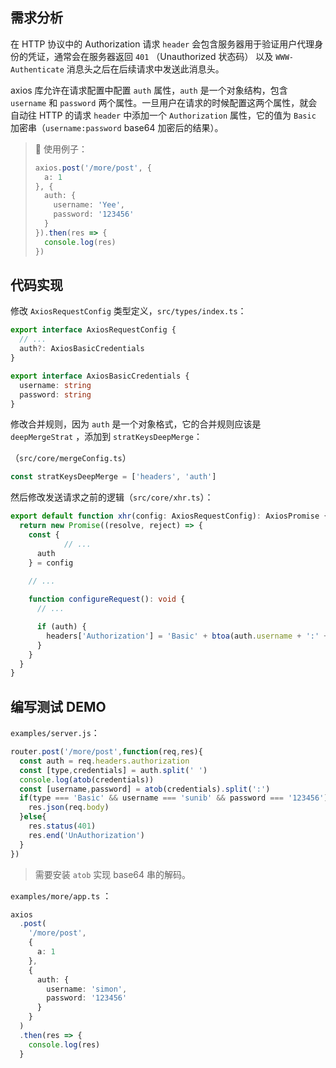 ## 需求分析

在 HTTP 协议中的 Authorization 请求 `header` 会包含服务器用于验证用户代理身份的凭证，通常会在服务器返回 `401` （Unauthorized 状态码） 以及 `WWW-Authenticate` 消息头之后在后续请求中发送此消息头。

axios 库允许在请求配置中配置 `auth` 属性，`auth` 是一个对象结构，包含 `username` 和 `password` 两个属性。一旦用户在请求的时候配置这两个属性，就会自动往 HTTP 的请求 `header` 中添加一个 `Authorization` 属性，它的值为 `Basic` 加密串（`username:password` base64 加密后的结果）。

> 🌰 使用例子：
>
> ```typescript
> axios.post('/more/post', {
>   a: 1
> }, {
>   auth: {
>     username: 'Yee',
>     password: '123456'
>   }
> }).then(res => {
>   console.log(res)
> })
> ```



## 代码实现

修改 `AxiosRequestConfig` 类型定义，`src/types/index.ts`：

```typescript
export interface AxiosRequestConfig {
  // ...
  auth?: AxiosBasicCredentials
}

export interface AxiosBasicCredentials {
  username: string
  password: string
}
```



修改合并规则，因为 `auth` 是一个对象格式，它的合并规则应该是 `deepMergeStrat` ，添加到 `stratKeysDeepMerge`：

（`src/core/mergeConfig.ts`）

```typescript
const stratKeysDeepMerge = ['headers', 'auth']
```



然后修改发送请求之前的逻辑（`src/core/xhr.ts`）：

```typescript
export default function xhr(config: AxiosRequestConfig): AxiosPromise {
  return new Promise((resolve, reject) => {
    const {
			// ...
      auth
    } = config

    // ...
    
    function configureRequest(): void {
      // ...

      if (auth) {
        headers['Authorization'] = 'Basic' + btoa(auth.username + ':' + auth.password)
      }
    }
  }
}
```



## 编写测试 DEMO

`examples/server.js`：

```js
router.post('/more/post',function(req,res){
  const auth = req.headers.authorization
  const [type,credentials] = auth.split(' ')
  console.log(atob(credentials))
  const [username,password] = atob(credentials).split(':')
  if(type === 'Basic' && username === 'sunib' && password === '123456'){
    res.json(req.body)
  }else{
    res.status(401)
    res.end('UnAuthorization')
  }
})
```

> 需要安装 `atob` 实现 base64 串的解码。



`examples/more/app.ts` ：

```typescript
axios
  .post(
    '/more/post',
    {
      a: 1
    },
    {
      auth: {
        username: 'simon',
        password: '123456'
      }
    }
  )
  .then(res => {
    console.log(res)
  }
```

